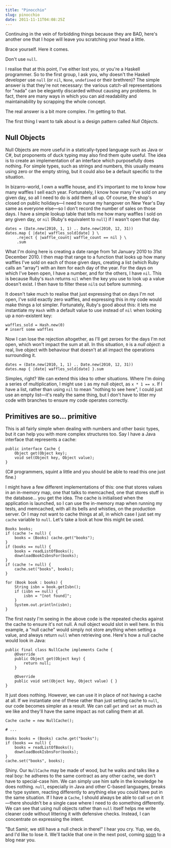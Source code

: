 ```yaml
---
title: "Pinocchio"
slug: pinocchio
date: 2011-11-11T04:08:25Z
---
```


Continuing in the vein of forbidding things because they are BAD, here's
another one that I hope will leave you scratching your head a little.

Brace yourself. Here it comes.

Don't use `null`.

I realise that at this point, I've either lost you, or you're a Haskell
programmer. So to the first group, I ask you, why doesn't the Haskell
developer use `null` (or `nil`, `None`, `undefined` or their brethren)?
The simple answer is that they're not necessary: the various catch-all
representations for "nada" can be elegantly discarded without causing
any problems. In fact, there are many ways in which you can aid
readability and maintainability by scrapping the whole concept.

The real answer is a bit more complex. I'm getting to that.

The first thing I want to talk about is a design pattern called *Null
Objects*.

<!--more-->

Null Objects
------------

Null Objects are more useful in a statically-typed language such as Java
or C\#, but proponents of duck typing may also find them quite useful.
The idea is to create an implementation of an interface which
purposefully does nothing. For simple types, such as strings and
numbers, this usually means using zero or the empty string, but it could
also be a default specific to the situation.

In bizarro-world, I own a waffle house, and it's important to me to know
how many waffles I sell each year. Fortunately, I know how many I've
sold on any given day, so all I need to do is add them all up. Of
course, the shop's closed on public holidays—I need to nurse my hangover
on New Year's Day same as everyone else—so I don't record the number of
sales on those days. I have a simple lookup table that tells me how many
waffles I sold on any given day, or `nil` (Ruby's equivalent to `null`)
if I wasn't open that day.

    dates = (Date.new(2010, 1, 1) .. Date.new(2010, 12, 31))
    dates.map { |date| waffles_sold[date] } \
         .reject { |waffle_count| waffle_count == nil } \
         .sum

What I'm doing here is creating a date range from 1st January 2010 to
31st December 2010. I then map that range to a function that looks up
how many waffles I've sold on each of those given days, creating a list
(which Ruby calls an "array") with an item for each day of the year. For
the days on which I've been open, I have a number, and for the others, I
have `nil`. This is because Ruby's `Hash` returns `nil` when the key you
use to look up a value doesn't exist. I then have to filter these `nil`s
out before summing.

It doesn't take much to realise that just expressing that on days I'm
not open, I've sold exactly zero waffles, and expressing this in my code
would make things a lot simpler. Fortunately, Ruby's good about this: it
lets me instantiate my `Hash` with a default value to use instead of
`nil` when looking up a non-existent key:

    waffles_sold = Hash.new(0)
    # insert some waffles

Now I can lose the rejection altogether, as I'll get zeroes for the days
I'm not open, which won't impact the sum at all. In this situation, `0`
is a *null object*: a real, live object with behaviour that doesn't at
all impact the operations surrounding it.

    dates = (Date.new(2010, 1, 1) .. Date.new(2010, 12, 31))
    dates.map { |date| waffles_sold[date] }.sum

Simples, right? We can extend this idea to other situations. Where I'm
doing a series of multiplication, I might use `1` as my null object, as
`x * 1 == x`. If I have a list, rather than using `nil` to mean "nothing
to see here", I could just use an empty list—it's really the same thing,
but I don't have to litter my code with branches to ensure my code
operates correctly.

Primitives are so… primitive
----------------------------

This is all fairly simple when dealing with numbers and other basic
types, but it can help you with more complex structures too. Say I have
a Java interface that represents a cache:

    public interface Cache {
        Object get(Object key);
        void set(Object key, Object value);
    }

(C\# programmers, squint a little and you should be able to read this
one just fine.)

I might have a few different implementations of this: one that stores
values in an in-memory map, one that talks to memcached, one that stores
stuff in the database… you get the idea. The cache is initialised when
the application is launched, so I can use the in-memory map when running
my tests, and memcached, with all its bells and whistles, on the
production server. Or I may not want to cache things at all, in which
case I just set my `cache` variable to `null`. Let's take a look at how
this might be used.

    Books books;
    if (cache != null) {
        books = (Books) cache.get("books");
    }
    if (books == null) {
        books = readListOfBooks();
        downloadBookIsbnsFor(books);
    }
    if (cache != null) {
        cache.set("books", books);
    }

    for (Book book : books) {
        String isbn = book.getIsbn();
        if (isbn == null) {
            isbn = "[not found]";
        }
        System.out.println(isbn);
    }

The first nasty I'm seeing in the above code is the repeated checks
against the cache to ensure it's not null. A null object would slot in
well here. In this example, a "null cache" would simply not store
anything when setting a value, and always return `null` when retrieving
one. Here's how a null cache would look in Java:

    public final class NullCache implements Cache {
        @Override
        public Object get(Object key) {
            return null;
        }

        @Override
        public void set(Object key, Object value) { }
    }

It just does nothing. However, we can use it in place of not having a
cache at all. If we instantiate one of these rather than just setting
cache to `null`, our code becomes simpler as a result. We can call `get`
and `set` as much as we like and they'll have the same impact as not
calling them at all.

    Cache cache = new NullCache();

    # ...

    Books books = (Books) cache.get("books");
    if (books == null) {
        books = readListOfBooks();
        downloadBookIsbnsFor(books);
    }
    cache.set("books", books);

Shiny. Our `NullCache` may be made of wood, but he walks and talks like
a real boy: he adheres to the same contract as any other cache, we don't
have to special-case him. We can simply use him safe in the knowledge he
does nothing. `null`, especially in Java and other C-based languages,
breaks the type system, reacting differently to anything else you could
have put in the same situation. If I have a `Cache`, I should always be
able to call `set` on it—there shouldn't be a single case where I need
to do something differently. We can see that using null objects rather
than `null` itself helps me write cleaner code without littering it with
defensive checks. Instead, I can concentrate on expressing the intent.

"But Samir, we still have a null check in there!" I hear you cry. Yup,
we do, and I'd like to lose it. We'll tackle that one in the next post,
coming [soon](http://developer.valvesoftware.com/wiki/Valve_Time) to a
blog near you.
